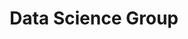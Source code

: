 ---
title: Data Science Group
layout: docs  # Do not modify.

# Optional header image (relative to `static/img/` folder).
header:
  caption: ""
  image: ""
---